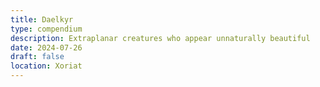```yaml
---
title: Daelkyr
type: compendium
description: Extraplanar creatures who appear unnaturally beautiful
date: 2024-07-26
draft: false
location: Xoriat
---
```

